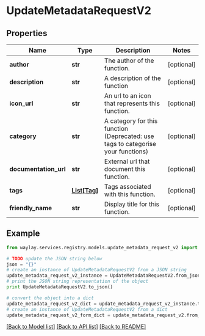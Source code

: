 # UpdateMetadataRequestV2


## Properties

Name | Type | Description | Notes
------------ | ------------- | ------------- | -------------
**author** | **str** | The author of the function. | [optional] 
**description** | **str** | A description of the function | [optional] 
**icon_url** | **str** | An url to an icon that represents this function. | [optional] 
**category** | **str** | A category for this function (Deprecated: use tags to categorise your functions) | [optional] 
**documentation_url** | **str** | External url that document this function. | [optional] 
**tags** | [**List[Tag]**](Tag.md) | Tags associated with this function. | [optional] 
**friendly_name** | **str** | Display title for this function. | [optional] 

## Example

```python
from waylay.services.registry.models.update_metadata_request_v2 import UpdateMetadataRequestV2

# TODO update the JSON string below
json = "{}"
# create an instance of UpdateMetadataRequestV2 from a JSON string
update_metadata_request_v2_instance = UpdateMetadataRequestV2.from_json(json)
# print the JSON string representation of the object
print UpdateMetadataRequestV2.to_json()

# convert the object into a dict
update_metadata_request_v2_dict = update_metadata_request_v2_instance.to_dict()
# create an instance of UpdateMetadataRequestV2 from a dict
update_metadata_request_v2_form_dict = update_metadata_request_v2.from_dict(update_metadata_request_v2_dict)
```
[[Back to Model list]](../README.md#documentation-for-models) [[Back to API list]](../README.md#documentation-for-api-endpoints) [[Back to README]](../README.md)


